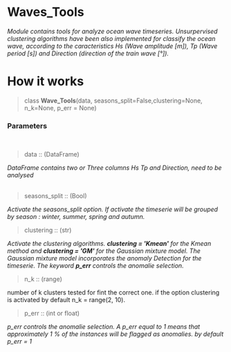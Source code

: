 # Waves_Tools

<i> Module contains tools for analyze ocean wave timeseries. Unsurpervised clustering algorithms have been also implemented for classify the ocean wave, according to the caracteristics Hs (Wave amplitude [m]), Tp (Wave period [s]) and Direction (direction of the train wave [°]).</i>

# How it works

<blockquote> class <b>Wave_Tools</b>(data, seasons_split=False,clustering=None, n_k=None, p_err = None) </blockquote>
<h3> Parameters </h3>
</br>
<blockquote> data :: (DataFrame)</blockquote> 
 <i> DataFrame contains two or Three columns Hs Tp  and Direction, need to be analysed </i>
</br>
</br>
<blockquote> seasons_split :: (Bool)</blockquote>
<i> Activate the seasons_split option. If activate the timeserie will be grouped by season : winter, summer, spring and autumn.</i>
</br>
<blockquote> clustering :: (str)</blockquote>
<i> Activate the clustering algorithms. <b>clustering = 'Kmean'</b> for the Kmean method and <b>clustering = 'GM'</b> for the Gaussian mixture model.
The Gaussian mixture model incorporates the anomaly Detection for the timeserie. The keyword <b>p_err</b> controls the anomalie selection.</i>
</br>
<blockquote> n_k :: (range)</blockquote>
number of k clusters tested for fint the correct one. if the option clustering is activated by default n_k = range(2, 10).</i>
</br>
<blockquote> p_err :: (int or float)</blockquote>
<i> p_err controls the anomalie selection. A p_err equal to 1 means that approximately 1 % of the instances will be flagged as anomalies. by default p_err = 1 </i>


